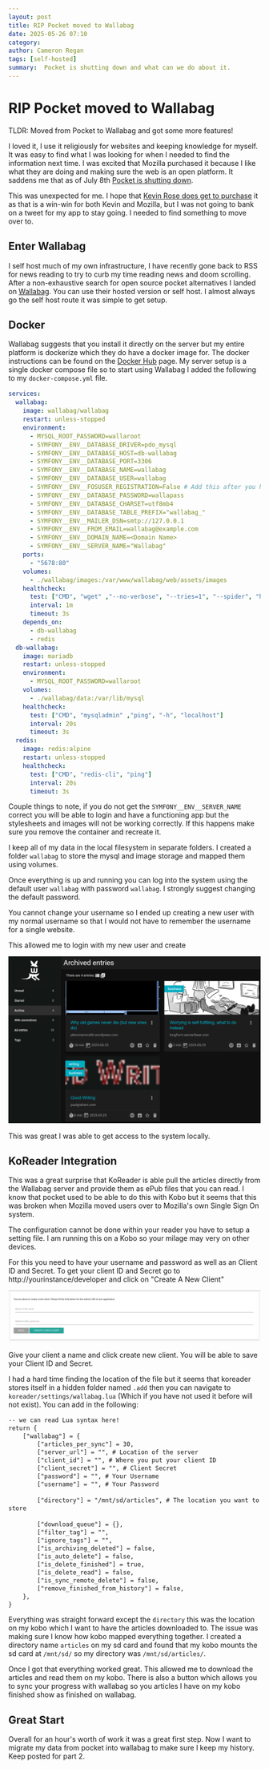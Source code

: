 ```yaml
---
layout: post
title: RIP Pocket moved to Wallabag
date: 2025-05-26 07:10
category: 
author: Cameron Regan
tags: [self-hosted]
summary:  Pocket is shutting down and what can we do about it.
---
```


# RIP Pocket moved to Wallabag

TLDR: Moved from Pocket to Wallabag and got some more features!

I loved it, I use it religiously for websites and keeping knowledge for myself.  It was easy to find what I was looking for when I needed to find the information next time.  I was excited that Mozilla purchased it because I like what they are doing and making sure the web is an open platform.  It saddens me that as of July 8th [Pocket is shutting down](https://support.mozilla.org/en-US/kb/future-of-pocket).  

This was unexpected for me.  I hope that [Kevin Rose does get to purchase](https://x.com/kevinrose/status/1925678269560434961) it as that is a win-win for both Kevin and Mozilla, but I was not going to bank on a tweet for my app to stay going.  I needed to find something to move over to.

## Enter Wallabag

I self host much of my own infrastructure, I have recently gone back to RSS for news reading to try to curb my time reading news and doom scrolling. After a non-exhaustive search for open source pocket alternatives I landed on [Wallabag](https://wallabag.org/).  You can use their hosted version or self host.  I almost always go the self host route it was simple to get setup.

## Docker

Wallabag suggests that you install it directly on the server but my entire platform is dockerize which they do have a docker image for.  The docker instructions can be found on the [Docker Hub](https://hub.docker.com/r/wallabag/wallabag/) page.  My server setup is a single docker compose file so to start using Wallabag I added the following to my `docker-compose.yml` file.

``` yaml
services:
  wallabag:
    image: wallabag/wallabag
    restart: unless-stopped
    environment:
      - MYSQL_ROOT_PASSWORD=wallaroot
      - SYMFONY__ENV__DATABASE_DRIVER=pdo_mysql
      - SYMFONY__ENV__DATABASE_HOST=db-wallabag
      - SYMFONY__ENV__DATABASE_PORT=3306
      - SYMFONY__ENV__DATABASE_NAME=wallabag
      - SYMFONY__ENV__DATABASE_USER=wallabag
      - SYMFONY__ENV__FOSUSER_REGISTRATION=False # Add this after you have created your user to not let others use your instance
      - SYMFONY__ENV__DATABASE_PASSWORD=wallapass
      - SYMFONY__ENV__DATABASE_CHARSET=utf8mb4
      - SYMFONY__ENV__DATABASE_TABLE_PREFIX="wallabag_"
      - SYMFONY__ENV__MAILER_DSN=smtp://127.0.0.1
      - SYMFONY__ENV__FROM_EMAIL=wallabag@example.com
      - SYMFONY__ENV__DOMAIN_NAME=<Domain Name>
      - SYMFONY__ENV__SERVER_NAME="Wallabag"
    ports:
      - "5678:80"
    volumes:
      - ./wallabag/images:/var/www/wallabag/web/assets/images
    healthcheck:
      test: ["CMD", "wget" ,"--no-verbose", "--tries=1", "--spider", "http://localhost/api/info"]
      interval: 1m
      timeout: 3s
    depends_on:
      - db-wallabag
      - redis
  db-wallabag:
    image: mariadb
    restart: unless-stopped
    environment:
      - MYSQL_ROOT_PASSWORD=wallaroot
    volumes:
      - ./wallabag/data:/var/lib/mysql
    healthcheck:
      test: ["CMD", "mysqladmin" ,"ping", "-h", "localhost"]
      interval: 20s
      timeout: 3s
  redis:
    image: redis:alpine
    restart: unless-stopped
    healthcheck:
      test: ["CMD", "redis-cli", "ping"]
      interval: 20s
      timeout: 3s
```

Couple things to note, if you do not get the `SYMFONY__ENV__SERVER_NAME` correct you will be able to login and have a functioning app but the stylesheets and images will not be working correctly.  If this happens make sure you remove the container and recreate it.  

I keep all of my data in the local filesystem in separate folders.  I created a folder `wallabag` to store the mysql and image storage and mapped them using volumes.

Once everything is up and running you can log into the system using the default user `wallabag` with password `wallabag`.  I strongly suggest changing the default password.

You cannot change your username so I ended up creating a new user with my normal username so that I would not have to remember the username for a single website.

This allowed me to login with my new user and create 

![Wallabag view](/assets/images/blog/wallabag-view.png)

This was great I was able to get access to the system locally.

## KoReader Integration

This was a great surprise that KoReader is able pull the articles directly from the Wallabag server and provide them as ePub files that you can read. I know that pocket used to be able to do this with Kobo but it seems that this was broken when Mozilla moved users over to Mozilla's own Single Sign On system.

The configuration cannot be done within your reader you have to setup a setting file.  I am running this on a Kobo so your milage may very on other devices.

For this you need to have your username and password as well as an Client ID and Secret. To get your client ID and Secret go to http://yourinstance/developer and click on "Create A New Client"

![Create a client from wallabag](/assets/images/blog/wallabag-createclient.png)

Give your client a name and click create new client.  You will be able to save your Client ID and Secret. 

I had a hard time finding the location of the file but it seems that koreader stores itself in a hidden folder named `.add` then you can navigate to `koreader/settings/wallabag.lua` (Which if you have not used it before will not exist).  You can add in the following:

``` luz
-- we can read Lua syntax here!
return {
    ["wallabag"] = {
        ["articles_per_sync"] = 30,
        ["server_url"] = "", # Location of the server
        ["client_id"] = "", # Where you put your client ID
        ["client_secret"] = "", # Client Secret
        ["password"] = "", # Your Username
        ["username"] = "", # Your Password

        ["directory"] = "/mnt/sd/articles", # The location you want to store

        ["download_queue"] = {},
        ["filter_tag"] = "",
        ["ignore_tags"] = "",
        ["is_archiving_deleted"] = false,
        ["is_auto_delete"] = false,
        ["is_delete_finished"] = true,
        ["is_delete_read"] = false,
        ["is_sync_remote_delete"] = false,
        ["remove_finished_from_history"] = false,
    },
}
```

Everything was straight forward except the `directory` this was the location on my kobo which I want to have the articles downloaded to.  The issue was making sure I know how kobo mapped everything together.  I created a directory name `articles` on my sd card and found that my kobo mounts the sd card at `/mnt/sd/` so my directory was `/mnt/sd/articles/`.

Once I got that everything worked great.  This allowed me to download the articles and read them on my kobo.  There is also a button which allows you to sync your progress with wallabag so you articles I have on my kobo finished show as finished on wallabag.

## Great Start

Overall for an hour's worth of work it was a great first step.  Now I want to migrate my data from pocket into wallabag to make sure I keep my history.  Keep posted for part 2.
